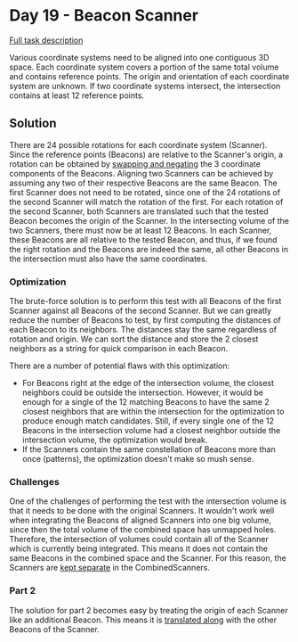 # Day 19 - Beacon Scanner

[Full task description](https://adventofcode.com/2021/day/19)

Various coordinate systems need to be aligned into one contiguous 3D space.
Each coordinate system covers a portion of the same total volume and contains reference points.
The origin and orientation of each coordinate system are unknown.
If two coordinate systems intersect, the intersection contains at least 12 reference points. 

## Solution

There are 24 possible rotations for each coordinate system (Scanner).
Since the reference points (Beacons) are relative to the Scanner's origin, a rotation can be obtained by [swapping and negating](main.go#L25) the 3 coordinate components of the Beacons.
Aligning two Scanners can be achieved by assuming any two of their respective Beacons are the same Beacon.
The first Scanner does not need to be rotated, since one of the 24 rotations of the second Scanner will match the rotation of the first.
For each rotation of the second Scanner, both Scanners are translated such that the tested Beacon becomes the origin of the Scanner.
In the intersecting volume of the two Scanners, there must now be at least 12 Beacons.
In each Scanner, these Beacons are all relative to the tested Beacon, and thus, if we found the right rotation and the Beacons are indeed the same, all other Beacons in the intersection must also have the same coordinates.

### Optimization

The brute-force solution is to perform this test with all Beacons of the first Scanner against all Beacons of the second Scanner.
But we can greatly reduce the number of Beacons to test, by first computing the distances of each Beacon to its neighbors.
The distances stay the same regardless of rotation and origin.
We can sort the distance and store the 2 closest neighbors as a string for quick comparison in each Beacon.

There are a number of potential flaws with this optimization:

- For Beacons right at the edge of the intersection volume, the closest neighbors could be outside the intersection.
  However, it would be enough for a single of the 12 matching Beacons to have the same 2 closest neighbors that are within the intersection for the optimization to produce enough match candidates.
  Still, if every single one of the 12 Beacons in the intersection volume had a closest neighbor outside the intersection volume, the optimization would break. 
- If the Scanners contain the same constellation of Beacons more than once (patterns), the optimization doesn't make so mush sense.

### Challenges

One of the challenges of performing the test with the intersection volume is that it needs to be done with the original Scanners.
It wouldn't work well when integrating the Beacons of aligned Scanners into one big volume, since then the total volume of the combined space has unmapped holes.
Therefore, the intersection of volumes could contain all of the Scanner which is currently being integrated.
This means it does not contain the same Beacons in the combined space and the Scanner. 
For this reason, the Scanners are [kept separate](main.go#L200) in the CombinedScanners.

### Part 2

The solution for part 2 becomes easy by treating the origin of each Scanner like an additional Beacon.
This means it is [translated along](main.go#L144) with the other Beacons of the Scanner.
